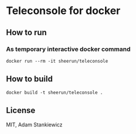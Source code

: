 # Teleconsole for docker

## How to run

### As temporary interactive docker command

```
docker run --rm -it sheerun/teleconsole
```

## How to build

```
docker build -t sheerun/teleconsole .
```

## License

MIT, Adam Stankiewicz
